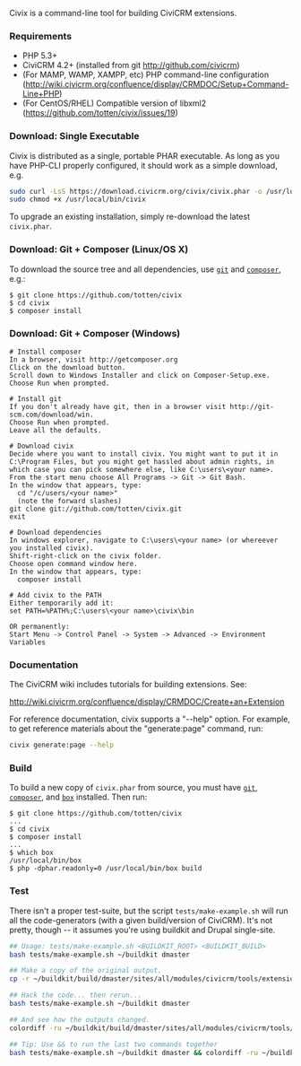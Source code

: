 Civix is a command-line tool for building CiviCRM extensions.

### Requirements

* PHP 5.3+
* CiviCRM 4.2+ (installed from git http://github.com/civicrm)
* (For MAMP, WAMP, XAMPP, etc) PHP command-line configuration (http://wiki.civicrm.org/confluence/display/CRMDOC/Setup+Command-Line+PHP)
* (For CentOS/RHEL) Compatible version of libxml2 (https://github.com/totten/civix/issues/19)

### Download: Single Executable

Civix is distributed as a single, portable PHAR executable.  As long as you have PHP-CLI
properly configured, it should work as a simple download, e.g.

```bash
sudo curl -LsS https://download.civicrm.org/civix/civix.phar -o /usr/local/bin/civix
sudo chmod +x /usr/local/bin/civix
```

To upgrade an existing installation, simply re-download the latest `civix.phar`.

### Download: Git + Composer (Linux/OS X)

To download the source tree and all dependencies, use [`git`](https://git-scm.com) and [`composer`](https://getcomposer.org/), e.g.:

```
$ git clone https://github.com/totten/civix
$ cd civix
$ composer install
```

### Download: Git + Composer (Windows)

```
# Install composer
In a browser, visit http://getcomposer.org
Click on the download button.
Scroll down to Windows Installer and click on Composer-Setup.exe.
Choose Run when prompted.

# Install git
If you don't already have git, then in a browser visit http://git-scm.com/download/win.
Choose Run when prompted.
Leave all the defaults.

# Download civix
Decide where you want to install civix. You might want to put it in C:\Program Files, but you might get hassled about admin rights, in which case you can pick somewhere else, like C:\users\<your name>.
From the start menu choose All Programs -> Git -> Git Bash.
In the window that appears, type:
  cd "/c/users/<your name>"
  (note the forward slashes)
git clone git://github.com/totten/civix.git
exit

# Download dependencies
In windows explorer, navigate to C:\users\<your name> (or whereever you installed civix).
Shift-right-click on the civix folder.
Choose open command window here.
In the window that appears, type:
  composer install

# Add civix to the PATH
Either temporarily add it:
set PATH=%PATH%;C:\users\<your name>\civix\bin

OR permanently:
Start Menu -> Control Panel -> System -> Advanced -> Environment Variables
```

### Documentation

The CiviCRM wiki includes tutorials for building extensions. See:

http://wiki.civicrm.org/confluence/display/CRMDOC/Create+an+Extension

For reference documentation, civix supports a "--help" option.  For example,
to get reference materials about the "generate:page" command, run:

```bash
civix generate:page --help
```

### Build

To build a new copy of `civix.phar` from source, you  must have [`git`](https://git-scm.com), [`composer`](https://getcomposer.org/), and
[`box`](http://box-project.github.io/box2/) installed. Then run:

```
$ git clone https://github.com/totten/civix
...
$ cd civix
$ composer install
...
$ which box
/usr/local/bin/box
$ php -dphar.readonly=0 /usr/local/bin/box build
```

### Test

There isn't a proper test-suite, but the script `tests/make-example.sh` will
run all the code-generators (with a given build/version of CiviCRM).  It's
not pretty, though -- it assumes you're using buildkit and Drupal
single-site.


```bash
## Usage: tests/make-example.sh <BUILDKIT_ROOT> <BUILDKIT_BUILD>
bash tests/make-example.sh ~/buildkit dmaster

## Make a copy of the original output.
cp -r ~/buildkit/build/dmaster/sites/all/modules/civicrm/tools/extensions/org.civicrm.civixexample{,-orig}

## Hack the code... then rerun...
bash tests/make-example.sh ~/buildkit dmaster

## And see how the outputs changed.
colordiff -ru ~/buildkit/build/dmaster/sites/all/modules/civicrm/tools/extensions/org.civicrm.civixexample{-orig,}

## Tip: Use && to run the last two commands together
bash tests/make-example.sh ~/buildkit dmaster && colordiff -ru ~/buildkit/build/dmaster/sites/all/modules/civicrm/tools/extensions/org.civicrm.civixexample{-orig,}
```
